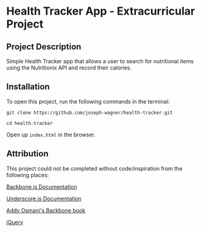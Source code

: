 # Health Tracker App - Extracurricular Project

## Project Description

Simple Health Tracker app that allows a user to search for nutritional items using the Nutritionix API and record their calories.

## Installation

To open this project, run the following commands in the terminal:

`git clone https://github.com/joseph-wagner/health-tracker.git`

`cd health-tracker`

Open up `index.html` in the browser.

## Attribution

This project could not be completed without code/inspiration from the following places:

[Backbone.js Documentation](http://backbonejs.org/)

[Underscore.js Documentation](http://underscorejs.org/)

[Addy Osmani's Backbone book](https://addyosmani.com/backbone-fundamentals/)

[jQuery](https://jquery.com/)